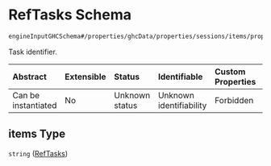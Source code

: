# RefTasks Schema

```txt
engineInputGHCSchema#/properties/ghcData/properties/sessions/items/properties/refTasks/items
```

Task identifier.

| Abstract            | Extensible | Status         | Identifiable            | Custom Properties | Additional Properties | Access Restrictions | Defined In                                                        |
| :------------------ | :--------- | :------------- | :---------------------- | :---------------- | :-------------------- | :------------------ | :---------------------------------------------------------------- |
| Can be instantiated | No         | Unknown status | Unknown identifiability | Forbidden         | Allowed               | none                | [ghc.schema.json*](../out/ghc.schema.json "open original schema") |

## items Type

`string` ([RefTasks](ghc-properties-ghcdata-properties-sessions-session-properties-reftasks-reftasks.md))
